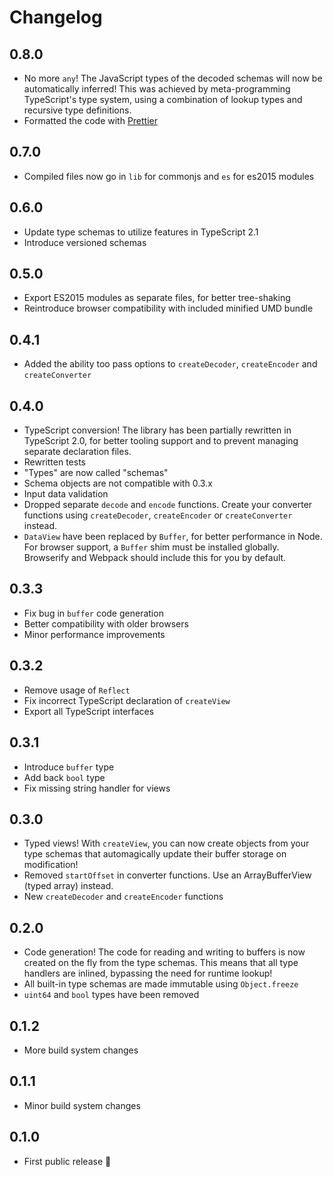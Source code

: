 # Changelog

## 0.8.0

* No more `any`! The JavaScript types of the decoded schemas will now be automatically inferred! This was achieved by meta-programming TypeScript's type system, using a combination of lookup types and recursive type definitions.
* Formatted the code with [Prettier](https://prettier.io/)

## 0.7.0

* Compiled files now go in `lib` for commonjs and `es` for es2015 modules

## 0.6.0

* Update type schemas to utilize features in TypeScript 2.1
* Introduce versioned schemas

## 0.5.0

* Export ES2015 modules as separate files, for better tree-shaking
* Reintroduce browser compatibility with included minified UMD bundle

## 0.4.1

* Added the ability too pass options to `createDecoder`, `createEncoder` and `createConverter`

## 0.4.0

* TypeScript conversion! The library has been partially rewritten in TypeScript 2.0, for better tooling support and to prevent managing separate declaration files.
* Rewritten tests
* "Types" are now called "schemas"
* Schema objects are not compatible with 0.3.x
* Input data validation
* Dropped separate `decode` and `encode` functions. Create your converter functions using `createDecoder`, `createEncoder` or `createConverter` instead.
* `DataView` have been replaced by `Buffer`, for better performance in Node. For browser support, a `Buffer` shim must be installed globally. Browserify and Webpack should include this for you by default.

## 0.3.3

* Fix bug in `buffer` code generation
* Better compatibility with older browsers
* Minor performance improvements

## 0.3.2

* Remove usage of `Reflect`
* Fix incorrect TypeScript declaration of `createView`
* Export all TypeScript interfaces

## 0.3.1

* Introduce `buffer` type
* Add back `bool` type
* Fix missing string handler for views

## 0.3.0

* Typed views! With `createView`, you can now create objects from your type schemas that automagically update their buffer storage on modification!
* Removed `startOffset` in converter functions. Use an ArrayBufferView (typed array) instead.
* New `createDecoder` and `createEncoder` functions

## 0.2.0

* Code generation! The code for reading and writing to buffers is now created on the fly from the type schemas. This means that all type handlers are inlined, bypassing the need for runtime lookup!
* All built-in type schemas are made immutable using `Object.freeze`
* `uint64` and `bool` types have been removed

## 0.1.2

* More build system changes

## 0.1.1

* Minor build system changes

## 0.1.0

* First public release 🎉
